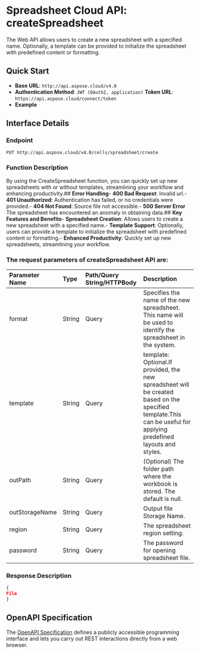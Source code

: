 # **Spreadsheet Cloud API: createSpreadsheet**

The Web API allows users to create a new spreadsheet with a specified name. Optionally, a template can be provided to initialize the spreadsheet with predefined content or formatting. 


## **Quick Start**

- **Base URL**: `http://api.aspose.cloud/v4.0`
- **Authentication Method**: `JWT (OAuth2, application)`  **Token URL**: `https://api.aspose.cloud/connect/token`
- **Example** 

## **Interface Details**

### **Endpoint** 

```
PUT http://api.aspose.cloud/v4.0/cells/spreadsheet/create
```
### **Function Description**
By using the CreateSpreadsheet function, you can quickly set up new spreadsheets with or without templates, streamlining your workflow and enhancing productivity.## **Error Handling**- **400 Bad Request**: Invalid url.- **401 Unauthorized**:  Authentication has failed, or no credentials were provided.- **404 Not Found**: Source file not accessible.- **500 Server Error** The spreadsheet has encountered an anomaly in obtaining data.## **Key Features and Benefits**- **Spreadsheet Creation**: Allows users to create a new spreadsheet with a specified name.- **Template Support**: Optionally, users can provide a template to initialize the spreadsheet with predefined content or formatting.- **Enhanced Productivity**: Quickly set up new spreadsheets, streamlining your workflow.

### The request parameters of **createSpreadsheet** API are: 

| Parameter Name | Type | Path/Query String/HTTPBody | Description | 
| :- | :- | :- |:- | 
|format|String|Query|Specifies the name of the new spreadsheet. This name will be used to identify the spreadsheet in the system.|
|template|String|Query|template: Optional.If provided, the new spreadsheet will be created based on the specified template.This can be useful for applying predefined layouts and styles.|
|outPath|String|Query|(Optional) The folder path where the workbook is stored. The default is null.|
|outStorageName|String|Query|Output file Storage Name.|
|region|String|Query|The spreadsheet region setting.|
|password|String|Query|The password for opening spreadsheet file.|

### **Response Description**
```json
{
File
}
```


## OpenAPI Specification

The [OpenAPI Specification](https://reference.aspose.cloud/cells/#/ManagementController/CreateSpreadsheet) defines a publicly accessible programming interface and lets you carry out REST interactions directly from a web browser.

